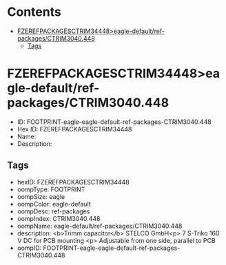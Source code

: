 



Contents
========

* [FZEREFPACKAGESCTRIM34448>eagle-default/ref-packages/CTRIM3040.448](#fzerefpackagesctrim34448eagle-defaultref-packagesctrim3040448)
	* [Tags](#tags)

# FZEREFPACKAGESCTRIM34448>eagle-default/ref-packages/CTRIM3040.448

- ID: FOOTPRINT-eagle-eagle-default-ref-packages-CTRIM3040.448
- Hex ID: FZEREFPACKAGESCTRIM34448
- Name: 
- Description: 

## Tags

- hexID: FZEREFPACKAGESCTRIM34448
- oompType: FOOTPRINT
- oompSize: eagle
- oompColor: eagle-default
- oompDesc: ref-packages
- oompIndex: CTRIM3040.448
- oompName: eagle-default/ref-packages/CTRIM3040.448
- description: &lt;b&gt;Trimm capacitor&lt;/b&gt; STELCO GmbH&lt;p&gt;&#xD;
 7 S-Triko 160 V DC for PCB mounting &lt;p&gt;&#xD;
 Adjustable from one side, parallel to PCB
- oompID: FOOTPRINT-eagle-eagle-default-ref-packages-CTRIM3040.448
